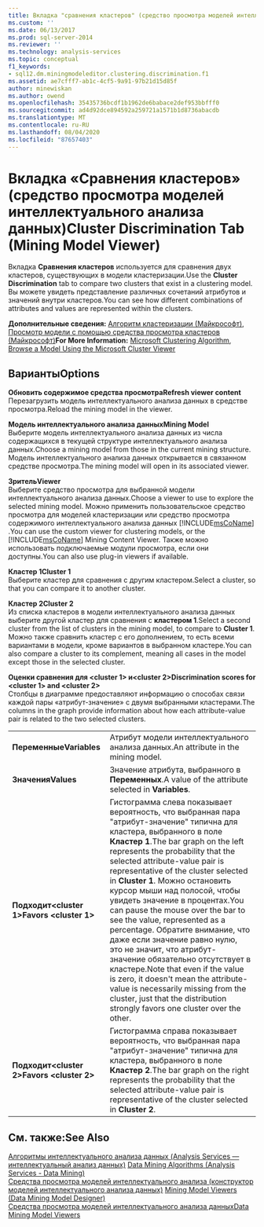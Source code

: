 ```yaml
---
title: Вкладка "сравнения кластеров" (средство просмотра моделей интеллектуального анализа данных) | Документация Майкрософт
ms.custom: ''
ms.date: 06/13/2017
ms.prod: sql-server-2014
ms.reviewer: ''
ms.technology: analysis-services
ms.topic: conceptual
f1_keywords:
- sql12.dm.miningmodeleditor.clustering.discrimination.f1
ms.assetid: ae7cfff7-ab1c-4cf5-9a91-97b21d15d85f
author: minewiskan
ms.author: owend
ms.openlocfilehash: 35435736bcdf1b1962de6babace2def953bbfff0
ms.sourcegitcommit: ad4d92dce894592a259721a1571b1d8736abacdb
ms.translationtype: MT
ms.contentlocale: ru-RU
ms.lasthandoff: 08/04/2020
ms.locfileid: "87657403"
---
```

# <a name="cluster-discrimination-tab-mining-model-viewer"></a><span data-ttu-id="102ef-102">Вкладка «Сравнения кластеров» (средство просмотра моделей интеллектуального анализа данных)</span><span class="sxs-lookup"><span data-stu-id="102ef-102">Cluster Discrimination Tab (Mining Model Viewer)</span></span>
  <span data-ttu-id="102ef-103">Вкладка **Сравнения кластеров** используется для сравнения двух кластеров, существующих в модели кластеризации.</span><span class="sxs-lookup"><span data-stu-id="102ef-103">Use the **Cluster Discrimination** tab to compare two clusters that exist in a clustering model.</span></span> <span data-ttu-id="102ef-104">Вы можете увидеть представление различных сочетаний атрибутов и значений внутри кластеров.</span><span class="sxs-lookup"><span data-stu-id="102ef-104">You can see how different combinations of attributes and values are represented within the clusters.</span></span>  
  
 <span data-ttu-id="102ef-105">**Дополнительные сведения:** [Алгоритм кластеризации (Майкрософт)](data-mining/microsoft-clustering-algorithm.md), [Просмотр модели с помощью средства просмотра кластеров (Майкрософт)](data-mining/browse-a-model-using-the-microsoft-cluster-viewer.md)</span><span class="sxs-lookup"><span data-stu-id="102ef-105">**For More Information:** [Microsoft Clustering Algorithm](data-mining/microsoft-clustering-algorithm.md), [Browse a Model Using the Microsoft Cluster Viewer](data-mining/browse-a-model-using-the-microsoft-cluster-viewer.md)</span></span>  
  
## <a name="options"></a><span data-ttu-id="102ef-106">Варианты</span><span class="sxs-lookup"><span data-stu-id="102ef-106">Options</span></span>  
 <span data-ttu-id="102ef-107">**Обновить содержимое средства просмотра**</span><span class="sxs-lookup"><span data-stu-id="102ef-107">**Refresh viewer content**</span></span>  
 <span data-ttu-id="102ef-108">Перезагрузить модель интеллектуального анализа данных в средстве просмотра.</span><span class="sxs-lookup"><span data-stu-id="102ef-108">Reload the mining model in the viewer.</span></span>  
  
 <span data-ttu-id="102ef-109">**Модель интеллектуального анализа данных**</span><span class="sxs-lookup"><span data-stu-id="102ef-109">**Mining Model**</span></span>  
 <span data-ttu-id="102ef-110">Выберите модель интеллектуального анализа данных из числа содержащихся в текущей структуре интеллектуального анализа данных.</span><span class="sxs-lookup"><span data-stu-id="102ef-110">Choose a mining model from those in the current mining structure.</span></span> <span data-ttu-id="102ef-111">Модель интеллектуального анализа данных открывается в связанном средстве просмотра.</span><span class="sxs-lookup"><span data-stu-id="102ef-111">The mining model will open in its associated viewer.</span></span>  
  
 <span data-ttu-id="102ef-112">**Зритель**</span><span class="sxs-lookup"><span data-stu-id="102ef-112">**Viewer**</span></span>  
 <span data-ttu-id="102ef-113">Выберите средство просмотра для выбранной модели интеллектуального анализа данных.</span><span class="sxs-lookup"><span data-stu-id="102ef-113">Choose a viewer to use to explore the selected mining model.</span></span> <span data-ttu-id="102ef-114">Можно применить пользовательское средство просмотра для моделей кластеризации или средство просмотра содержимого интеллектуального анализа данных [!INCLUDE[msCoName](../includes/msconame-md.md)] .</span><span class="sxs-lookup"><span data-stu-id="102ef-114">You can use the custom viewer for clustering models, or the [!INCLUDE[msCoName](../includes/msconame-md.md)] Mining Content Viewer.</span></span> <span data-ttu-id="102ef-115">Также можно использовать подключаемые модули просмотра, если они доступны.</span><span class="sxs-lookup"><span data-stu-id="102ef-115">You can also use plug-in viewers if available.</span></span>  
  
 <span data-ttu-id="102ef-116">**Кластер 1**</span><span class="sxs-lookup"><span data-stu-id="102ef-116">**Cluster 1**</span></span>  
 <span data-ttu-id="102ef-117">Выберите кластер для сравнения с другим кластером.</span><span class="sxs-lookup"><span data-stu-id="102ef-117">Select a cluster, so that you can compare it to another cluster.</span></span>  
  
 <span data-ttu-id="102ef-118">**Кластер 2**</span><span class="sxs-lookup"><span data-stu-id="102ef-118">**Cluster 2**</span></span>  
 <span data-ttu-id="102ef-119">Из списка кластеров в модели интеллектуального анализа данных выберите другой кластер для сравнения с **кластером 1**.</span><span class="sxs-lookup"><span data-stu-id="102ef-119">Select a second cluster from the list of clusters in the mining model, to compare to **Cluster 1**.</span></span> <span data-ttu-id="102ef-120">Можно также сравнить кластер с его дополнением, то есть всеми вариантами в модели, кроме вариантов в выбранном кластере.</span><span class="sxs-lookup"><span data-stu-id="102ef-120">You can also compare a cluster to its complement, meaning all cases in the model except those in the selected cluster.</span></span>  
  
 <span data-ttu-id="102ef-121">**Оценки сравнения для \<cluster 1> и\<cluster 2>**</span><span class="sxs-lookup"><span data-stu-id="102ef-121">**Discrimination scores for \<cluster 1> and \<cluster 2>**</span></span>  
 <span data-ttu-id="102ef-122">Столбцы в диаграмме предоставляют информацию о способах связи каждой пары «атрибут-значение» с двумя выбранными кластерами.</span><span class="sxs-lookup"><span data-stu-id="102ef-122">The columns in the graph provide information about how each attribute-value pair is related to the two selected clusters.</span></span>  
  
|||  
|-|-|  
|<span data-ttu-id="102ef-123">**Переменные**</span><span class="sxs-lookup"><span data-stu-id="102ef-123">**Variables**</span></span>|<span data-ttu-id="102ef-124">Атрибут модели интеллектуального анализа данных.</span><span class="sxs-lookup"><span data-stu-id="102ef-124">An attribute in the mining model.</span></span>|  
|<span data-ttu-id="102ef-125">**Значения**</span><span class="sxs-lookup"><span data-stu-id="102ef-125">**Values**</span></span>|<span data-ttu-id="102ef-126">Значение атрибута, выбранного в **Переменных**.</span><span class="sxs-lookup"><span data-stu-id="102ef-126">A value of the attribute selected in **Variables**.</span></span>|  
|<span data-ttu-id="102ef-127">**Подходит\<cluster 1>**</span><span class="sxs-lookup"><span data-stu-id="102ef-127">**Favors \<cluster 1>**</span></span>|<span data-ttu-id="102ef-128">Гистограмма слева показывает вероятность, что выбранная пара "атрибут-значение" типична для кластера, выбранного в поле **Кластер 1**.</span><span class="sxs-lookup"><span data-stu-id="102ef-128">The bar graph on the left represents the probability that the selected attribute-value pair is representative of the cluster selected in **Cluster 1**.</span></span> <span data-ttu-id="102ef-129">Можно остановить курсор мыши над полосой, чтобы увидеть значение в процентах.</span><span class="sxs-lookup"><span data-stu-id="102ef-129">You can pause the mouse over the bar to see the value, represented as a percentage.</span></span> <span data-ttu-id="102ef-130">Обратите внимание, что даже если значение равно нулю, это не значит, что атрибут-значение обязательно отсутствует в кластере.</span><span class="sxs-lookup"><span data-stu-id="102ef-130">Note that even if the value is zero, it doesn't mean the attribute-value is necessarily missing from the cluster, just that the distribution strongly favors one cluster over the other.</span></span>|  
|<span data-ttu-id="102ef-131">**Подходит\<cluster 2>**</span><span class="sxs-lookup"><span data-stu-id="102ef-131">**Favors \<cluster 2>**</span></span>|<span data-ttu-id="102ef-132">Гистограмма справа показывает вероятность, что выбранная пара "атрибут-значение" типична для кластера, выбранного в поле **Кластер 2**.</span><span class="sxs-lookup"><span data-stu-id="102ef-132">The bar graph on the right represents the probability that the selected attribute-value pair is representative of the cluster selected in **Cluster 2**.</span></span>|  
  
## <a name="see-also"></a><span data-ttu-id="102ef-133">См. также:</span><span class="sxs-lookup"><span data-stu-id="102ef-133">See Also</span></span>  
 <span data-ttu-id="102ef-134">[Алгоритмы интеллектуального анализа данных &#40;Analysis Services — интеллектуальный анализ данных&#41;](data-mining/data-mining-algorithms-analysis-services-data-mining.md) </span><span class="sxs-lookup"><span data-stu-id="102ef-134">[Data Mining Algorithms &#40;Analysis Services - Data Mining&#41;](data-mining/data-mining-algorithms-analysis-services-data-mining.md) </span></span>  
 <span data-ttu-id="102ef-135">[Средства просмотра моделей интеллектуального анализа &#40;конструктор моделей интеллектуального анализа данных&#41;](mining-model-viewers-data-mining-model-designer.md) </span><span class="sxs-lookup"><span data-stu-id="102ef-135">[Mining Model Viewers &#40;Data Mining Model Designer&#41;](mining-model-viewers-data-mining-model-designer.md) </span></span>  
 [<span data-ttu-id="102ef-136">Средства просмотра моделей интеллектуального анализа данных</span><span class="sxs-lookup"><span data-stu-id="102ef-136">Data Mining Model Viewers</span></span>](data-mining/data-mining-model-viewers.md)  
  
  
